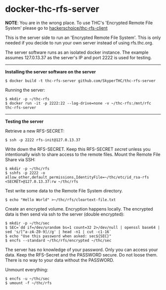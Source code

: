 # docker-thc-rfs-server

**NOTE**: You are in the wrong place. To use THC's 'Encrypted Remote File System' please go to [hackerschoice/thc-rfs-client](https://github.com/hackerschoice/thc-rfs-client)

This is the server side to run an 'Encrypted Remote File System'. This is only needed if you decide to run your own server instead of using rfs.thc.org.

The server software runs as an isolated docker instance. The example assumes 127.0.13.37 as the server's IP and port 2222 is used for testing.

---
**Installing the server software on the server**

```
$ docker build -t thc-rfs-server github.com/SkyperTHC/thc-rfs-server
```

Running the server:
```
$ mkdir -p ~/thc-rfs
$ docker run -it -p 2222:22 --log-drive=none -v ~/thc-rfs:/mnt/rfc thc-rfs-server
```

---
**Testing the server**

Retrieve a new RFS-SECRET:
```
$ ssh -p 2222 rfs-init@127.0.13.37
```

Write down the RFS-SECRET. Keep this RFS-SECRET *secret* unless you intentionally wish to share access to the remote files. Mount the Remote File Share via SSH:
```
$ mkdir -p ~/thc/rfs
$ sshfs -p 2222 -o allow_other,default_permissions,IdentityFile=~/thc/etc/id_rsa-rfs <SECRET>@127.0.13.37:rw ~/thc/rfs
```

Test write some data to the Remote File System directory.
```
$ echo "Hello World" >~/thc/rfs/cleartext-file.txt
```

Create an encrypted volume. Encryption happens locally. The encrypted data is then send via ssh to the server (double encrypted):
```
$ mkdir -p ~/thc/sec
$ SEC=`dd if=/dev/urandom bs=1 count=32 2>/dev/null | openssl base64 | sed 's/[^a-zA-Z0-9]//g' | head -n1 | cut -c1-16`
$ echo "Use this password when asked: sec${SEC}"
$ encfs --standard ~/thc/rfs/encrypted ~/thc/sec
```

The server has no knowledge of your password. Only you can access your data. Keep the RFS-Secret and the PASSWORD secure. Do not loose them. There is no way to your data without the PASSWORD.

Unmount everything:
```
$ encfs -u ~/thc/sec
$ umount -f ~/thc/rfs
```


